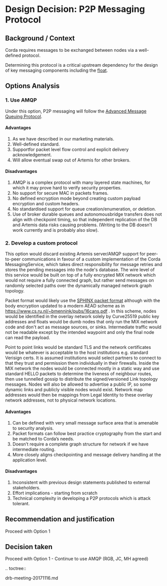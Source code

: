 # Design Decision: P2P Messaging Protocol

## Background / Context

Corda requires messages to be exchanged between nodes via a well-defined protocol. 

Determining this protocol is a critical upstream dependency for the design of key messaging components including the [float](../design.md).

## Options Analysis

### 1. Use AMQP

Under this option, P2P messaging will follow the [Advanced Message Queuing Protocol](https://www.amqp.org/).

#### Advantages

1. As we have described in our marketing materials.
2. Well-defined standard.
3. Supportfor packet level flow control and explicit delivery acknowledgement.
4. Will allow eventual swap out of Artemis for other brokers.

#### Disadvantages

1. AMQP is a complex protocol with many layered state machines, for which it may prove hard to verify security properties. 
2. No support for secure MAC in packets frames.
3. No defined encryption mode beyond creating custom payload encryption and custom headers.
4. No standardised support for queue creation/enumeration, or deletion.
5. Use of broker durable queues and autonomousbridge transfers does not align with checkpoint timing, so that independent replication of the DB and Artemis data risks causing problems. (Writing to the DB doesn’t work currently and is probably also slow).

### 2. Develop a custom protocol

This option would discard existing Artemis server/AMQP support for peer-to-peer communications in favour of a custom
implementation of the Corda MessagingService, which takes direct responsibility for message retries and stores the
pending messages into the node's database. The wire level of this service would be built on top of a fully encrypted MIX
network which would not require a fully connected graph, but rather send messages on randomly selected paths over the
dynamically managed network graph topology.

Packet format would likely use the [SPHINX packet format](http://www0.cs.ucl.ac.uk/staff/G.Danezis/papers/sphinx-eprint.pdf) although with the body encryption updated to
a modern AEAD scheme as in https://www.cs.ru.nl/~bmennink/pubs/16cans.pdf . In this scheme, nodes would be identified in
the overlay network solely by Curve25519 public key addresses and floats would be dumb nodes that only run the MIX
network code and don't act as message sources, or sinks. Intermediate traffic would not be readable except by the
intended waypoint and only the final node can read the payload.

Point to point links would be standard TLS and the network certificates would be whatever is acceptable to the host
institutions e.g. standard Verisign certs. It is assumed institutions would select partners to connect to that they
trust and permission them individually in their firewalls. Inside the MIX network the nodes would be connected mostly in
a static way and use standard HELLO packets to determine the liveness of neighbour routes, then use tunnelled gossip to
distribute the signed/versioned Link topology messages. Nodes will also be allowed to advertise a public IP, so some
dynamic links and publicly visible nodes would exist. Network map addresses would then be mappings from Legal Identity
to these overlay network addresses, not to physical network locations.

#### Advantages

1. Can be defined with very small message surface area that is amenable to security analysis.
2. Packet formats can follow best practice cryptography from the start and be matched to Corda’s needs.
3. Doesn’t require a complete graph structure for network if we have intermediate routing. 
4. More closely aligns checkpointing and message delivery handling at the application level.

#### Disadvantages

1. Inconsistent with previous design statements published to external stakeholders.
2. Effort implications - starting from scratch
3. Technical complexity in developing a P2P protocols which is attack tolerant.

## Recommendation and justification

Proceed with Option 1

## Decision taken

Proceed with Option 1 - Continue to use AMQP (RGB, JC, MH agreed)

.. toctree::

   drb-meeting-20171116.md
